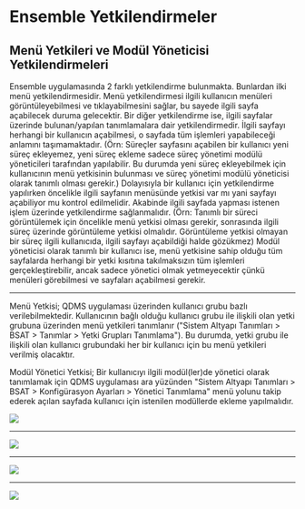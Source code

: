 # Ensemble Yetkilendirmeler

## Menü Yetkileri ve Modül Yöneticisi Yetkilendirmeleri

Ensemble uygulamasında 2 farklı yetkilendirme bulunmakta. Bunlardan ilki menü yetkilendirmesidir. Menü yetkilendirmesi ilgili kullanıcın menüleri görüntüleyebilmesi ve tıklayabilmesini sağlar, bu sayede ilgili sayfa açabilecek duruma gelecektir.
Bir diğer yetkilendirme ise, ilgili sayfalar üzerinde bulunan/yapılan tanımlamalara dair yetkilendirmedir. İlgili sayfayı herhangi bir kullanıcın açabilmesi, o sayfada tüm işlemleri yapabileceği anlamını taşımamaktadır.
(Örn: Süreçler sayfasını açabilen bir kullanıcı yeni süreç ekleyemez, yeni süreç ekleme sadece süreç yönetimi modülü yöneticileri tarafından yapılabilir.
Bu durumda yeni süreç ekleyebilmek için kullanıcının menü yetkisinin bulunması ve süreç yönetimi modülü yöneticisi olarak tanımlı olması gerekir.)
Dolayısıyla bir kullanıcı için yetkilendirme yapılırken öncelikle ilgili sayfanın menüsünde yetkisi var mı yani sayfayı açabiliyor mu kontrol edilmelidir. Akabinde ilgili sayfada yapması istenen işlem üzerinde yetkilendirme sağlanmalıdır.
(Örn: Tanımlı bir süreci görüntülemek için öncelikle menü yetkisi olması gerekir, sonrasında ilgili süreç üzerinde görüntüleme yetkisi olmalıdır. Görüntüleme yetkisi olmayan bir süreç ilgili kullanıcıda, ilgili sayfayı açabildiği halde gözükmez)
Modül yöneticisi olarak tanımlı bir kullanıcı ise, menü yetkisine sahip olduğu tüm sayfalarda herhangi bir yetki kısıtına takılmaksızın tüm işlemleri gerçekleştirebilir, ancak sadece yönetici olmak yetmeyecektir çünkü menüleri görebilmesi ve sayfaları açabilmesi gerekir. 

___

Menü Yetkisi; QDMS uygulaması üzerinden kullanıcı grubu bazlı verilebilmektedir. Kullanıcının bağlı olduğu kullanıcı grubu ile ilişkili olan yetki grubuna üzerinden menü yetkileri tanımlanır ("Sistem Altyapı Tanımları > BSAT > Tanımlar > Yetki Grupları Tanımlama"). Bu durumda, yetki grubu ile ilişkili olan kullanıcı grubundaki her bir kullanıcı için bu menü yetkileri verilmiş olacaktır.

Modül Yönetici Yetkisi; Bir kullanıcıyı ilgili modül(ler)de yönetici olarak tanımlamak için QDMS uygulaması ara yüzünden 
"Sistem Altyapı Tanımları > BSAT > Konfigürasyon Ayarları > Yönetici Tanımlama" menü yolunu takip ederek açılan sayfada kullanıcı için istenilen modüllerde ekleme yapılmalıdır.

![](https://docsbimser.blob.core.windows.net/imagecontainer/mupload-32b70c3b-d03d-41e4-bef9-db5f1a0debf4.png)

___

![](https://docsbimser.blob.core.windows.net/imagecontainer/mupload-e7198b41-0c58-40ba-9b70-da02297e7f1a.png)

___

![](https://docsbimser.blob.core.windows.net/imagecontainer/mupload-702b23cf-09d4-4f72-8051-9e5a14a786fa.png)

___

![](https://docsbimser.blob.core.windows.net/imagecontainer/mupload-56f054d0-ebf8-479e-a396-11ebd066cbb6.png)